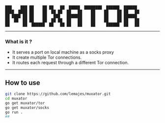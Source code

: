 ```text
███    ███ ██    ██ ██   ██  █████  ████████  ██████  ██████  
████  ████ ██    ██  ██ ██  ██   ██    ██    ██    ██ ██   ██ 
██ ████ ██ ██    ██   ███   ███████    ██    ██    ██ ██████  
██  ██  ██ ██    ██  ██ ██  ██   ██    ██    ██    ██ ██   ██ 
██      ██  ██████  ██   ██ ██   ██    ██     ██████  ██   ██
```
---
### What is it ?
* It serves a port on local machine as a socks proxy
* It create multiple Tor connections.
* It routes each request through a different Tor connection.

---

## How to use
```bash
git clone https://github.com/lemajes/muxator.git
cd muxator
go get muxator/tor
go get muxator/socks
go run .
##
```

